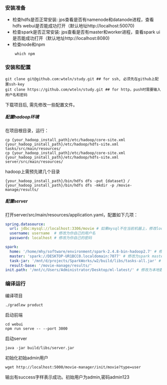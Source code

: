 ### 安装准备
- 检查hdfs是否正常安装: jps查看是否有namenode和datanode进程，查看hdfs webui是否能成功打开（默认地址http://localhost:50070)
- 检查spark是否正常安装: jps查看是否有master和worker进程，查看spark ui是否能成功打开（默认地址http://localhost:8080)
- 检查node和npm
  ```shell
   which npm
  ```

### 安装和配置
```shell
git clone git@github.com:wteln/study.git ## for ssh, 必须先在github上配置ssh-key
git clone https://github.com/wteln/study.git ## for http，push时需要输入用户名和密码
```
下载项目后, 需先修改一些配置文件。
##### 配置hadoop环境
在项目根目录，运行：
```shell
cp {your_hadoop_install_path}/etc/hadoop/core-site.xml {your_hadoop_install_path}/etc/hadoop/hdfs-site.xml tasks/src/main/resources/
cp {your_hadoop_install_path}/etc/hadoop/core-site.xml {your_hadoop_install_path}/etc/hadoop/hdfs-site.xml server/src/main/resources/
```
hadoop上需预先建几个目录
```shell
{your_hadoop_install_path}/bin/hdfs dfs -put {dataset} /
{your_hadoop_install_path}/bin/hdfs dfs -mkdir -p /movie-manage/results/
```

##### 配置server
打开server/src/main/resources/application.yaml，配置如下几项：
```yaml
spring.datasource:
  url: jdbc:mysql://localhost:3306/movie # 如果mysql不在当前机器上，修改localhost为对应ip地址
  username: username  # 修改为你自己的用户名
  password: localhost # 修改为你自己的密码

spark:
  home: '/home/mhy/software/environment/spark-2.4.8-bin-hadoop2.7' # 修改为spark安装目录
  master: 'spark://DESKTOP-UR1BCC0.localdomain:7077' # 修改为spark master url，可以在SPARK webui上找到
  task-jar: '/mnt/d/projects/SparkWorks/w2/build/libs/tasks-all.jar' # 修改为{project_root}/build/libs/tasks-all.jar，project_root是项目根目录
  result-base: '/movie-manage/results/'
init.path: '/mnt/c/Users/Administrator/Desktop/ml-latest/' # 修改为本地数据集位置
```

### 编译运行
编译项目
```shell
./gradlew product
```
启动前端
```shell
cd webui
npm run serve -- --port 3000
```
启动server
```shell
java -jar build/libs/server.jar
```
初始化初始admin用户
```shell
wget http://localhost:5000/movie-manager/init/movie?type=user
```
输出有success字样表示成功。初始用户为admin,密码admin123
